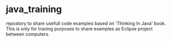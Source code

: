 java_training
=============

repostory to share usefull code examples based on 'Thinking In Java' book.
This is only for traning purposes to share examples as Eclipse project between computers.